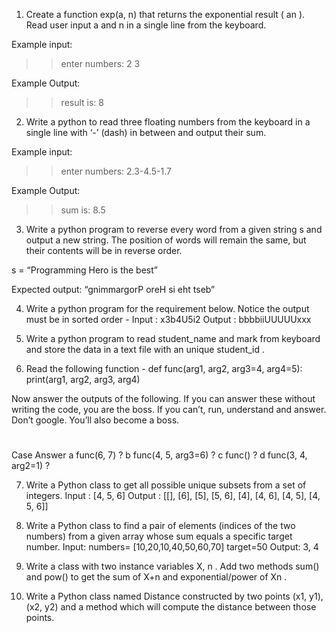 1. Create a function exp(a, n) that returns the exponential result ( an ). Read user input a and n in a single line from the keyboard.

Example input:
>> enter numbers: 2 3

Example Output:
>> result is: 8


2. Write a python to read three floating numbers from the keyboard in a single line with ‘-’ (dash) in between and output their sum.

Example input:
>> enter numbers: 2.3-4.5-1.7

Example Output:
>> sum is: 8.5


3. Write a python program to reverse every word from a given string s and output a new string. The position of words will remain the same, but their contents will be in reverse order.

s = “Programming Hero is the best”

Expected output: “gnimmargorP oreH si eht tseb”

4. Write a python program for the requirement below. Notice the output must be in sorted order -
Input  : x3b4U5i2
Output : bbbbiiUUUUUxxx


5. Write a python program to read student_name and mark from keyboard and store the data in a text file with an unique student_id .


6. Read the following function -
def func(arg1, arg2, arg3=4, arg4=5):
    print(arg1, arg2, arg3, arg4)


Now answer the outputs of the following. If you can answer these without writing the code, you are the boss. If you can’t, run, understand and answer. Don’t google. You’ll also become a boss.
#
Case
Answer
a
func(6, 7)
?
b
func(4, 5, arg3=6)
?
c
func()
?
d
func(3, 4, arg2=1)
?


7. Write a Python class to get all possible unique subsets from a set of integers.
Input  : [4, 5, 6] 
Output : [[], [6], [5], [5, 6], [4], [4, 6], [4, 5], [4, 5, 6]]


8. Write a Python class to find a pair of elements (indices of the two numbers) from a given array whose sum equals a specific target number.
Input:
numbers= [10,20,10,40,50,60,70]
target=50 
Output: 3, 4


9. Write a class with two instance variables X, n . Add two methods sum() and pow() to get the sum of X+n and exponential/power of Xn .

10. Write a Python class named Distance constructed by two points (x1, y1), (x2, y2) and a method which will compute the distance between those points.
